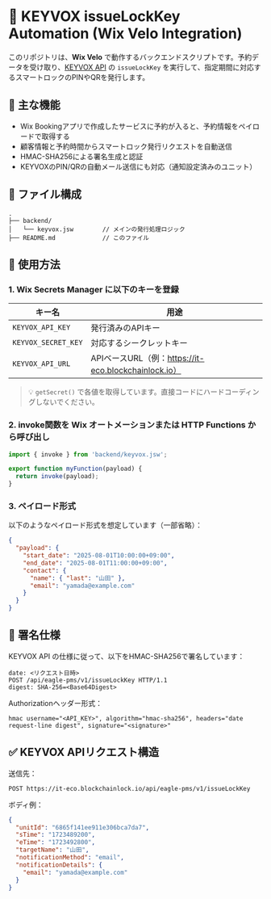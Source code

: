 # 🔐 KEYVOX issueLockKey Automation (Wix Velo Integration)

このリポジトリは、**Wix Velo** で動作するバックエンドスクリプトです。予約データを受け取り、[KEYVOX API](https://keyvox.jp) の `issueLockKey` を実行して、指定期間に対応するスマートロックのPINやQRを発行します。

## 🧩 主な機能

- Wix Bookingアプリで作成したサービスに予約が入ると、予約情報をペイロードで取得する
- 顧客情報と予約時間からスマートロック発行リクエストを自動送信
- HMAC-SHA256による署名生成と認証
- KEYVOXのPIN/QRの自動メール送信にも対応（通知設定済みのユニット）

## 📁 ファイル構成
```
.
├── backend/   
│   └── keyvox.jsw        // メインの発行処理ロジック   
├── README.md             // このファイル  
```

## 🚀 使用方法

### 1. Wix Secrets Manager に以下のキーを登録

| キー名                 | 用途                        |
|------------------------|-----------------------------|
| `KEYVOX_API_KEY`       | 発行済みのAPIキー           |
| `KEYVOX_SECRET_KEY`    | 対応するシークレットキー    |
| `KEYVOX_API_URL`       | APIベースURL（例：https://it-eco.blockchainlock.io）|

> 💡 `getSecret()` で各値を取得しています。直接コードにハードコーディングしないでください。

### 2. invoke関数を Wix オートメーションまたは HTTP Functions から呼び出し

```javascript
import { invoke } from 'backend/keyvox.jsw';

export function myFunction(payload) {
  return invoke(payload);
}
```

### 3. ペイロード形式

以下のようなペイロード形式を想定しています（一部省略）：

```json
{
  "payload": {
    "start_date": "2025-08-01T10:00:00+09:00",
    "end_date": "2025-08-01T11:00:00+09:00",
    "contact": {
      "name": { "last": "山田" },
      "email": "yamada@example.com"
    }
  }
}
```

## 🔐 署名仕様

KEYVOX API の仕様に従って、以下をHMAC-SHA256で署名しています：

```
date: <リクエスト日時>
POST /api/eagle-pms/v1/issueLockKey HTTP/1.1
digest: SHA-256=<Base64Digest>
```
Authorizationヘッダー形式：
```
hmac username="<API_KEY>", algorithm="hmac-sha256", headers="date request-line digest", signature="<signature>"
```

## ✅ KEYVOX APIリクエスト構造
送信先：
```
POST https://it-eco.blockchainlock.io/api/eagle-pms/v1/issueLockKey
```
ボディ例：
```json
{
  "unitId": "6865f141ee911e306bca7da7",
  "sTime": "1723489200",
  "eTime": "1723492800",
  "targetName": "山田",
  "notificationMethod": "email",
  "notificationDetails": {
    "email": "yamada@example.com"
  }
}
```

